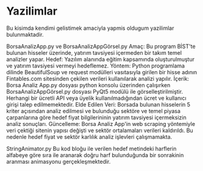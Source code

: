 # Yazilimlar
Bu kisimda kendimi gelistimek amaciyla yapmis oldugum yazilimlar bulunmaktadir.

BorsaAnalizApp.py ve BorsaAnalizAppGörsel.py
Amaç: Bu program BİST'te bulunan hisseler üzerinde, yatırım tavsiyesi içermeden bir takım temel analizler yapar. 
Hedef: Yazılım alanında eğitim kapsamında oluşturulmuştur ve yatırım tavsiyesi vermeyi hedeflemez.
Yöntem: Python programlama dilinde BeautifulSoup ve request modülleri vasıtasıyla girilen bir hisse adının Fintables.com sitesinden çekilen verileri kullanılarak analizi yapılır.
İçerik: Borsa Analiz App.py dosyası python konsolu üzerinden çalışırken BorsaAnalizAppGörsel.py dosyası PyQt5 modülü ile görselleştirilmiştir. Herhangi bir ücretli API veya üyelik kullanılmadığından ücret ve kullanıcı girişi talep edilmemektedir.
Elde Edilen Veri: Borsada bulunan hisselerin 5 kriter açısından analiz edilmesi ve bulunduğu sektöre ve temel piyasa çarpanlarına göre hedef fiyat bilgilerininin yatırım tavsiyesi içermeksizin analiz sonuçları.
Güncelleme: Borsa Analiz App'in web scraping yöntemiyle veri çektiği sitenin yapısı değişti ve sektör ortalamaları verileri kaldırıldı. Bu nedenle hedef fiyat ve sektör karlılık analiz işlevleri çalışmamakta.


StringAnimator.py
Bu kod bloğu ile verilen hedef metindeki harflerin alfabeye göre sıra ile aranarak doğru harf bulunduğunda bir sonrakinin aranması animasyonu gerçekleşmektedir.
